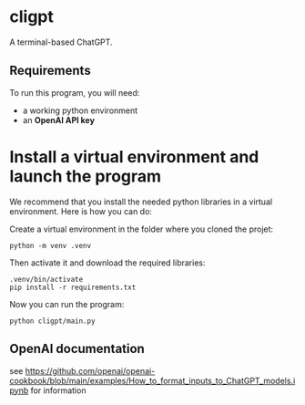 # cligpt

A terminal-based ChatGPT.

## Requirements

To run this program, you will need:
* a working python environment
* an **OpenAI API key**

# Install a virtual environment and launch the program

We recommend that you install the needed python libraries in a virtual environment. Here is how you can do:

Create a virtual environment in the folder where you cloned the projet:
```
python -m venv .venv
```
Then activate it and download the required libraries:
```
.venv/bin/activate
pip install -r requirements.txt
```
Now you can run the program:
```
python cligpt/main.py
```

## OpenAI documentation

see https://github.com/openai/openai-cookbook/blob/main/examples/How_to_format_inputs_to_ChatGPT_models.ipynb for information
